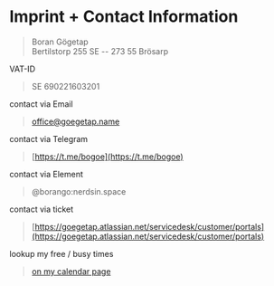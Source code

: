 # Imprint + Contact Information


> Boran Gögetap  
> Bertilstorp 255
> SE -- 273 55 Brösarp

VAT-ID 

> SE 690221603201



contact via Email

> [office@goegetap.name](mailto:office@goegetap.name)

contact via Telegram

> [https://t.me/bogoe](https://t.me/bogoe)

contact via Element

> @borango:nerdsin.space


contact via ticket

> [https://goegetap.atlassian.net/servicedesk/customer/portals](https://goegetap.atlassian.net/servicedesk/customer/portals)


lookup my free / busy times

> [on my calendar page](/bogocal/)
